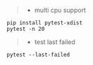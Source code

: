 > * multi cpu support 
```
pip install pytest-xdist
pytest -n 20
```

> * test last failed
```
pytest --last-failed
```
